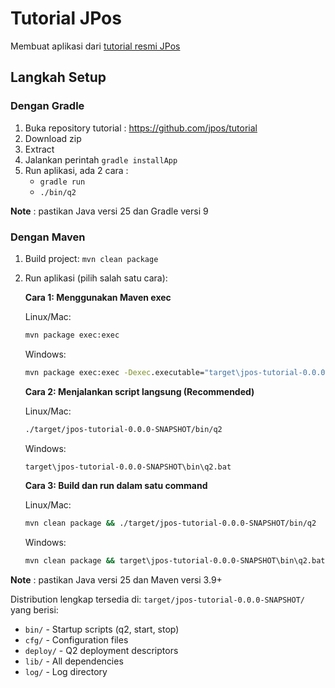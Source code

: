 # Tutorial JPos #

Membuat aplikasi dari [tutorial resmi JPos](https://github.com/jpos/tutorial)

## Langkah Setup ##

### Dengan Gradle ###

1. Buka repository tutorial : https://github.com/jpos/tutorial
2. Download zip
3. Extract
4. Jalankan perintah `gradle installApp`
5. Run aplikasi, ada 2 cara :
   - `gradle run`
   - `./bin/q2`

**Note** : pastikan Java versi 25 dan Gradle versi 9

### Dengan Maven ###

1. Build project: `mvn clean package`
2. Run aplikasi (pilih salah satu cara):

   **Cara 1: Menggunakan Maven exec**

   Linux/Mac:
   ```bash
   mvn package exec:exec
   ```

   Windows:
   ```cmd
   mvn package exec:exec -Dexec.executable="target\jpos-tutorial-0.0.0-SNAPSHOT\bin\q2.bat"
   ```

   **Cara 2: Menjalankan script langsung (Recommended)**

   Linux/Mac:
   ```bash
   ./target/jpos-tutorial-0.0.0-SNAPSHOT/bin/q2
   ```

   Windows:
   ```cmd
   target\jpos-tutorial-0.0.0-SNAPSHOT\bin\q2.bat
   ```

   **Cara 3: Build dan run dalam satu command**

   Linux/Mac:
   ```bash
   mvn clean package && ./target/jpos-tutorial-0.0.0-SNAPSHOT/bin/q2
   ```

   Windows:
   ```cmd
   mvn clean package && target\jpos-tutorial-0.0.0-SNAPSHOT\bin\q2.bat
   ```

**Note** : pastikan Java versi 25 dan Maven versi 3.9+

Distribution lengkap tersedia di: `target/jpos-tutorial-0.0.0-SNAPSHOT/` yang berisi:
- `bin/` - Startup scripts (q2, start, stop)
- `cfg/` - Configuration files
- `deploy/` - Q2 deployment descriptors
- `lib/` - All dependencies
- `log/` - Log directory
